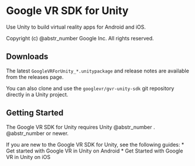 # Google VR SDK for Unity

Use Unity to build virtual reality apps for Android and iOS.

Copyright (c) @abstr_number Google Inc. All rights reserved.

## Downloads

The latest `GoogleVRForUnity_*.unitypackage` and release notes are available from the releases page.

You can also clone and use the `googlevr/gvr-unity-sdk` git repository directly in a Unity project.

## Getting Started

The Google VR SDK for Unity requires Unity @abstr_number . @abstr_number or newer.

If you are new to the Google VR SDK for Unity, see the following guides: * Get started with Google VR in Unity on Android * Get Started with Google VR in Unity on iOS
